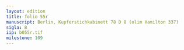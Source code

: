 ```yaml
---
layout: edition
title: folio 55r
manuscript: Berlin, Kupferstichkabinett 78 D 8 (olim Hamilton 337)
sigla: B
iip: b055r.tif
milestone: 109
---
```

